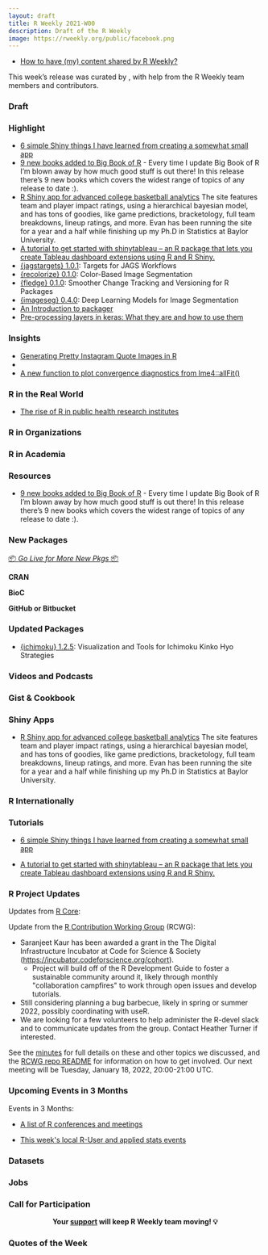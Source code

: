 ```yaml
---
layout: draft
title: R Weekly 2021-W00
description: Draft of the R Weekly
image: https://rweekly.org/public/facebook.png
---
```



+ [How to have (my) content shared by R Weekly?](https://github.com/rweekly/rweekly.org#how-to-have-my-content-shared-by-r-weekly)

This week’s release was curated by [](), with help from the R Weekly team members and contributors.

### Draft


###  Highlight

+ [6 simple Shiny things I have learned from creating a somewhat small app](https://albert-rapp.de/post/2021-11-21-a-few-learnings-from-a-simple-shiny-app/)
+ [9 new books added to Big Book of R](https://oscarbaruffa.com/bbofr_2021-06-12/) - Every time I update Big Book of R I’m blown away by how much good stuff is out there! In this release there’s 9 new books which covers the widest range of topics of any release to date :).
+ [R Shiny app for advanced college basketball analytics](https://evanmiya.com) The site features team and player impact ratings, using a hierarchical bayesian model, and has tons of goodies, like game predictions, bracketology, full team breakdowns, lineup ratings, and more. Evan has been running the site for a year and a half while finishing up my Ph.D in Statistics at Baylor University.
+ [A tutorial to get started with shinytableau – an R package that lets you create Tableau dashboard extensions using R and R Shiny.](https://appsilon.com/r-shiny-shinytableau/)
+ [{jagstargets} 1.0.1](https://cran.r-project.org/package=jagstargets): Targets for JAGS Workflows
+ [{recolorize} 0.1.0](https://cran.r-project.org/package=recolorize): Color-Based Image Segmentation
+ [{fledge} 0.1.0](https://cran.r-project.org/package=fledge): Smoother Change Tracking and Versioning for R Packages
+ [{imageseg} 0.4.0](https://cran.r-project.org/package=imageseg): Deep Learning Models for Image Segmentation
+ [An Introduction to packager](https://cran.r-project.org/web/packages/packager/vignettes/An_Introduction_to_packager.html)
+ [Pre-processing layers in keras: What they are and how to use them](https://blogs.rstudio.com/ai/posts/2021-12-09-keras-preprocessing-layers/)





### Insights

+ [Generating Pretty Instagram Quote Images in R](https://jmablog.com/post/generating-instagram-quote-images-in-r/)
+ 
+ [A new function to plot convergence diagnostics from lme4::allFit()](https://pablobernabeu.github.io/2021/a-new-function-to-plot-convergence-diagnostics-from-lme4-allfit/)

### R in the Real World

+ [The rise of R in public health research institutes](https://www.rbelgium.be/2021/12/03/the-rise-of-r-in-public-health-research-institutes/)


###  R in Organizations



###  R in Academia



###  Resources



+ [9 new books added to Big Book of R](https://oscarbaruffa.com/bbofr_2021-06-12/) - Every time I update Big Book of R I’m blown away by how much good stuff is out there! In this release there’s 9 new books which covers the widest range of topics of any release to date :).

###  New Packages

<p class="added-hostname"><a href="https://rweekly.org/live" target="_blank" class="externalLink">📦 <i>Go Live for More New Pkgs</i> 📦</a></p>

**CRAN**



**BioC**



**GitHub or Bitbucket**



### Updated Packages

+ [{ichimoku} 1.2.5](https://cran.r-project.org/package=ichimoku): Visualization and Tools for Ichimoku Kinko Hyo Strategies

###  Videos and Podcasts



### Gist & Cookbook



### Shiny Apps

+ [R Shiny app for advanced college basketball analytics](https://evanmiya.com) The site features team and player impact ratings, using a hierarchical bayesian model, and has tons of goodies, like game predictions, bracketology, full team breakdowns, lineup ratings, and more. Evan has been running the site for a year and a half while finishing up my Ph.D in Statistics at Baylor University.

### R Internationally



###  Tutorials
+ [6 simple Shiny things I have learned from creating a somewhat small app](https://albert-rapp.de/post/2021-11-21-a-few-learnings-from-a-simple-shiny-app/)

+ [A tutorial to get started with shinytableau – an R package that lets you create Tableau dashboard extensions using R and R Shiny.](https://appsilon.com/r-shiny-shinytableau/)

<!--<div class="post-more-begin></div><div class="post-more-end"></div>-->

###  R Project Updates

Updates from [R Core](http://developer.r-project.org/blosxom.cgi/R-devel/NEWS):

Update from the [R Contribution Working Group](https://forwards.github.io/rcontribution/working-group) (RCWG):

* Saranjeet Kaur has been awarded a grant in the The Digital Infrastructure Incubator at Code for Science & Society (https://incubator.codeforscience.org/cohort). 
  * Project will build off of the R Development Guide to foster a sustainable community around it, likely through monthly "collaboration campfires" to work through open issues and develop tutorials.
* Still considering planning a bug barbecue, likely in spring or summer 2022, possibly coordinating with useR.
* We are looking for a few volunteers to help administer the R-devel slack and to communicate updates from the group. Contact Heather Turner if interested.

See the [minutes](https://github.com/forwards/rcontribution/blob/master/team_minutes/2021-12-10.md) for full details on these and other topics we discussed, and the [RCWG repo README](https://github.com/forwards/rcontribution) for information on how to get involved. Our next meeting will be Tuesday, January 18, 2022, 20:00-21:00 UTC.


###  Upcoming Events in 3 Months

Events in 3 Months:


+ [A list of R conferences and meetings](https://jumpingrivers.github.io/meetingsR/events.html)

+ [This week's local R-User and applied stats events](https://community.rstudio.com/c/irl)


### Datasets

### Jobs




###  Call for Participation


<p class="hide-support added-hostname support-rweekly" style="text-align: center;font-weight: bold;">Your <a class="non-visited externalLink" href="https://www.patreon.com/rweekly" onclick="pas(this)">support</a> will keep R Weekly team moving! 💡</p>

###  Quotes of the Week
